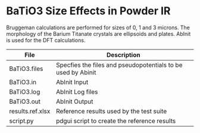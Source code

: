 # BaTiO3 Size Effects in Powder IR

Bruggeman calculations are performed for sizes of 0, 1 and 3 microns.  The morphology of the Barium Titanate crystals are ellipsoids and plates.  AbInit is used for the DFT calculations.

| **File**           | **Description**                                              |
| ------------------ | ------------------------------------------------------------ |
| BaTiO3.files       | Specfies the files and pseudopotentials to be used by Abinit |
| BaTiO3.in          | AbInit Input                                                 |
| BaTiO3.log         | AbInit Log files                                             |
| BaTiO3.out         | AbInit Output                                                |
| results.ref.xlsx   | Reference results used by the test suite                     |
| script.py          | pdgui script to create the reference results                 |
